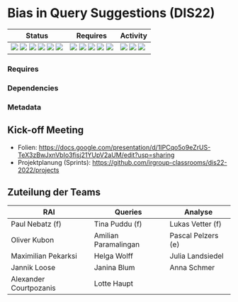 # Bias in Query Suggestions (DIS22)

|Status|Requires|Activity|
|-|-|-|
![](https://img.shields.io/github/languages/top/irgroup-classrooms/dis22-2022) ![](https://img.shields.io/github/v/tag/irgroup-classrooms/dis22-2022?include_prereleases&label=release) ![](https://img.shields.io/github/license/irgroup-classrooms/dis22-2022) ![](https://img.shields.io/github/workflow/status/irgroup-classrooms/dis22-2022/rai%20integration%20testing?logo=GitHub&label=IT) ![](https://img.shields.io/github/workflow/status/irgroup-classrooms/dis22-2022/rai%20unit%20testing?logo=GitHub&label=UT) ![](https://img.shields.io/github/workflow/status/irgroup-classrooms/dis22-2022/rai%20linting?logo=GitHub&label=Code%20Quality) | ![](https://img.shields.io/github/pipenv/locked/python-version/irgroup-classrooms/dis22-2022) ![](https://img.shields.io/github/pipenv/locked/dependency-version/irgroup-classrooms/dis22-2022/numpy) ![](https://img.shields.io/github/pipenv/locked/dependency-version/irgroup-classrooms/dis22-2022/requests) ![](https://img.shields.io/github/pipenv/locked/dependency-version/irgroup-classrooms/dis22-2022/bs4) ![](https://img.shields.io/github/pipenv/locked/dependency-version/irgroup-classrooms/dis22-2022/pandas)| ![](https://img.shields.io/github/last-commit/irgroup-classrooms/dis22-2022) ![](https://img.shields.io/github/contributors/irgroup-classrooms/dis22-2022) ![](https://img.shields.io/github/downloads/irgroup-classrooms/dis22-2022/total)

### Requires

### Dependencies

### Metadata






## Kick-off Meeting

* Folien: https://docs.google.com/presentation/d/1IPCqo5o9eZrUS-TeX3zBwJxnVbIo3fisj21YUpV2aUM/edit?usp=sharing
* Projektplanung (Sprints): https://github.com/irgroup-classrooms/dis22-2022/projects

## Zuteilung der Teams

|RAI                    |Queries              |Analyse            |
|-----------------------|---------------------|-------------------|
|Paul Nebatz (f)        |Tina Puddu (f)       |Lukas Vetter (f)   |
|Oliver Kubon           |Amilian Paramalingan |Pascal Pelzers (e) |
|Maximilian Pekarksi    |Helga Wolff          |Julia Landsiedel   |
|Jannik Loose           |Janina Blum          |Anna Schmer        |
|Alexander Courtpozanis |Lotte Haupt          |                   |
